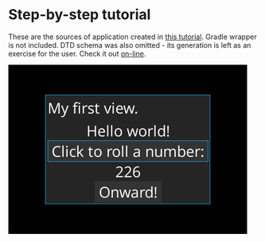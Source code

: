 # Step-by-step tutorial

These are the sources of application created in [this tutorial](https://github.com/czyzby/gdx-lml/wiki/Your-first-LML-application). Gradle wrapper is not included. DTD schema was also omitted - its generation is left as an exercise for the user. Check it out [on-line](http://czyzby.github.io/gdx-lml/wiki).

![gdx-lml-vis-wiki](gdx-lml-vis-wiki.png)
